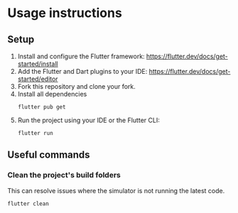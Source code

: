 # Usage instructions

## Setup

1. Install and configure the Flutter framework: https://flutter.dev/docs/get-started/install
2. Add the Flutter and Dart plugins to your IDE: https://flutter.dev/docs/get-started/editor
3. Fork this repository and clone your fork.
4. Install all dependencies
   ```
   flutter pub get
   ```
5. Run the project using your IDE or the Flutter CLI:
   ```
   flutter run
   ```

## Useful commands

### Clean the project's build folders

This can resolve issues where the simulator is not running the latest code.
```sh
flutter clean
```
